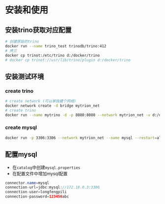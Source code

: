 # 安装和使用
## 安装trino获取对应配置
```bash
# 创建原始的trino
docker run --name trino_test trinodb/trino:412
# 拷贝
docker cp trinot:/etc/trino d:/docker/trino
# docker cp trinot://usr/lib/trino/plugin d:/docker/trino
```

## 安装测试环境
### create trino
```bash
# create network (可以单独建个网络)
docker network create -d bridge mytrion_net
# create trino
docker run --name mytrino -d -p 8080:8080 --network mytrion_net -v d:/docker/trino:/etc/trino trinodb/trino:412
```

### create mysql
```bash
docker run -p 3306:3306 --network mytrion_net --name mysql --restart=always --privileged=true -e MYSQL_ROOT_PASSWORD=123456 -d mysql:latest
```


## 配置mysql
+ 在`catalog`中创建`mysql.properties`
+ 在配置文件中增加mysql配置
```java
connector.name=mysql
connection-url=jdbc:mysql://172.18.0.3:3306
connection-user=longfengpili
connection-password=123456abc
```

